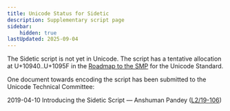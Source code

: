 ```yaml
---
title: Unicode Status for Sidetic
description: Supplementary script page
sidebar:
    hidden: true
lastUpdated: 2025-09-04
---
```


The Sidetic script is not yet in Unicode. The script has a tentative allocation at U+10940..U+1095F in the [Roadmap to the SMP](http://www.unicode.org/roadmaps/smp/) for the Unicode Standard.

[comment]: # (end of intro)

[comment]: # (start of blocks)



[comment]: # (end of blocks)

[comment]: # (start of chars)



[comment]: # (end of chars)

[comment]: # (start of rest)

One document towards encoding the script has been submitted to the Unicode Technical Committee:

2019-04-10 Introducing the Sidetic Script — Anshuman Pandey ([L2/19-106](http://www.unicode.org/cgi-bin/GetMatchingDocs.pl?L2/19-106))
